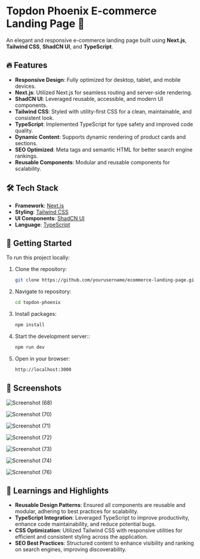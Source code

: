# Topdon Phoenix E-commerce Landing Page 🚀

An elegant and responsive e-commerce landing page built using **Next.js**, **Tailwind CSS**, **ShadCN UI**, and **TypeScript**.

## 🔥 Features

- **Responsive Design**: Fully optimized for desktop, tablet, and mobile devices.
- **Next.js**: Utilized Next.js for seamless routing and server-side rendering.
- **ShadCN UI**: Leveraged reusable, accessible, and modern UI components.
- **Tailwind CSS**: Styled with utility-first CSS for a clean, maintainable, and consistent look.
- **TypeScript**: Implemented TypeScript for type safety and improved code quality.
- **Dynamic Content**: Supports dynamic rendering of product cards and sections.
- **SEO Optimized**: Meta tags and semantic HTML for better search engine rankings.
- **Reusable Components**: Modular and reusable components for scalability.


## 🛠️ Tech Stack

- **Framework**: [Next.js](https://nextjs.org/)
- **Styling**: [Tailwind CSS](https://tailwindcss.com/)
- **UI Components**: [ShadCN UI](https://ui.shadcn.dev/)
- **Language**: [TypeScript](https://www.typescriptlang.org/)

## 🚀 Getting Started

To run this project locally:

1. Clone the repository:
   ```bash
   git clone https://github.com/yourusername/ecommerce-landing-page.git

2. Navigate to repository:
   ```bash
   cd topdon-phoenix

3. Install packages:
   ```bash
   npm install
2. Start the development server::
   ```bash
   npm run dev
2. Open in your browser:
   ```bash
   http://localhost:3000
   
 ## 📸 Screenshots

![Screenshot (68)](https://github.com/user-attachments/assets/d6dba424-bdb7-4c92-b6fc-b27b326b1edb)

![Screenshot (70)](https://github.com/user-attachments/assets/ca3cb2e0-207e-4c78-8eb1-5edd59d5ce04)

![Screenshot (71)](https://github.com/user-attachments/assets/6d8f20f9-d922-49f8-a902-7a8b720defcb)

![Screenshot (72)](https://github.com/user-attachments/assets/c3a6030b-64d2-477c-96ab-595d5652de24)

![Screenshot (73)](https://github.com/user-attachments/assets/ba36a8ff-e19e-494e-a3e6-ef28c9433cdc)

![Screenshot (74)](https://github.com/user-attachments/assets/733494a4-b387-4737-883d-2ff7f822a6d6)

![Screenshot (76)](https://github.com/user-attachments/assets/2f8ac988-1da0-459d-98ae-3d1e7c3c3848)


## 📄 Learnings and Highlights

- **Reusable Design Patterns**: Ensured all components are reusable and modular, adhering to best practices for scalability.
- **TypeScript Integration**: Leveraged TypeScript to improve productivity, enhance code maintainability, and reduce potential bugs.
- **CSS Optimization**: Utilized Tailwind CSS with responsive utilities for efficient and consistent styling across the application.
- **SEO Best Practices**: Structured content to enhance visibility and ranking on search engines, improving discoverability.
